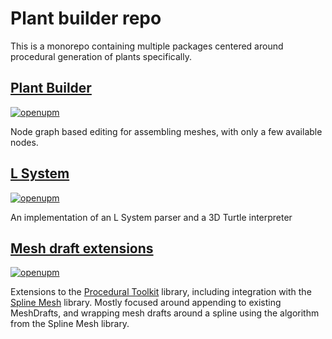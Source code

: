 # Plant builder repo

This is a monorepo containing multiple packages centered around procedural generation of plants specifically.

## [Plant Builder](Packages/com.dman.plantbuilder/README.md)

[![openupm](https://img.shields.io/npm/v/com.dman.plantbuilder?label=openupm&registry_uri=https://package.openupm.com)](https://openupm.com/packages/com.dman.plantbuilder/)

Node graph based editing for assembling meshes, with only a few available nodes.

## [L System](Packages/com.dman.l-system/README.md)

[![openupm](https://img.shields.io/npm/v/com.dman.l-system?label=openupm&registry_uri=https://package.openupm.com)](https://openupm.com/packages/com.dman.l-system/)

An implementation of an L System parser and a 3D Turtle interpreter

## [Mesh draft extensions](Packages/com.dman.MeshDraftExtensions/README.md)

[![openupm](https://img.shields.io/npm/v/com.dman.mesh-draft-extensions?label=openupm&registry_uri=https://package.openupm.com)](https://openupm.com/packages/com.dman.mesh-draft-extensions/)

Extensions to the [Procedural Toolkit](https://github.com/Syomus/ProceduralToolkit) library, including integration with the [Spline Mesh](https://github.com/benoit-dumas/SplineMesh) library. Mostly focused around appending to existing MeshDrafts, and wrapping mesh drafts around a spline using the algorithm from the Spline Mesh library.
